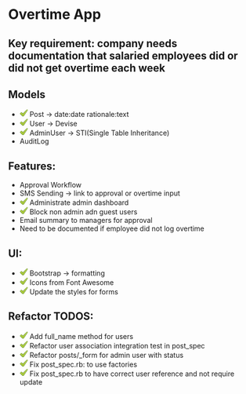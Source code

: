 # Overtime App

## Key requirement: company needs documentation that salaried employees did or did not get overtime each week

## Models

- ![check](ynstructions/check.png) Post -> date:date rationale:text
- ![check](ynstructions/check.png) User -> Devise
- ![check](ynstructions/check.png) AdminUser -> STI(Single Table Inheritance)
- AuditLog

## Features:

- Approval Workflow
- SMS Sending -> link to approval or overtime input
- ![check](ynstructions/check.png) Administrate admin dashboard
- ![check](ynstructions/check.png) Block non admin adn guest users
- Email summary to managers for approval
- Need to be documented if employee did not log overtime

## UI:

- ![check](ynstructions/check.png) Bootstrap -> formatting
- ![check](ynstructions/check.png) Icons from Font Awesome
- ![check](ynstructions/check.png) Update the styles for forms

## Refactor TODOS:
- ![check](ynstructions/check.png) Add full_name method for users
- ![check](ynstructions/check.png) Refactor user association integration test in post_spec
- ![check](ynstructions/check.png) Refactor posts/_form for admin user with status
- ![check](ynstructions/check.png) Fix post_spec.rb: to use factories
- ![check](ynstructions/check.png) Fix post_spec.rb to have correct user reference and not require update
